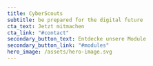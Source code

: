 ```yaml
---
title: CyberScouts
subtitle: be prepared for the digital future
cta_text: Jetzt mitmachen
cta_link: "#contact"
secondary_button_text: Entdecke unsere Module
secondary_button_link: "#modules"
hero_image: /assets/hero-image.svg
---
```

